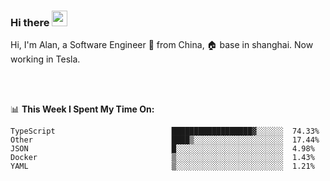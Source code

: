 ### Hi there <img src="https://media.giphy.com/media/hvRJCLFzcasrR4ia7z/giphy.gif" width="25px">

<!-- ![visitors](https://visitor-badge.glitch.me/badge?page_id=dislfyer.dislfyer) -->

Hi, I'm Alan, a Software Engineer 🚀 from China, 🏠 base in shanghai. Now working in Tesla.

<br/>
<br/>

📊 **This Week I Spent My Time On:**


<!--START_SECTION:waka-->

```text
TypeScript                          ██████████████████▓░░░░░░  74.33%
Other                               ████▒░░░░░░░░░░░░░░░░░░░░  17.44%
JSON                                █░░░░░░░░░░░░░░░░░░░░░░░░  4.98%
Docker                              ▒░░░░░░░░░░░░░░░░░░░░░░░░  1.43%
YAML                                ▒░░░░░░░░░░░░░░░░░░░░░░░░  1.21%
```

<!--END_SECTION:waka-->

<!--
**About Me:**
 -->
